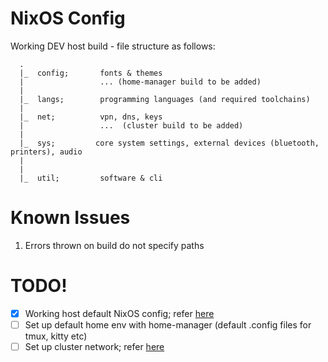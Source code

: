 # NixOS Config
Working DEV host build - file structure as follows:
```
  .
  |_  config;       fonts & themes
  |                 ... (home-manager build to be added)
  |
  |_  langs;        programming languages (and required toolchains)
  |
  |_  net;          vpn, dns, keys
  |                 ...  (cluster build to be added)
  |
  |_  sys;         core system settings, external devices (bluetooth, printers), audio
  |
  |
  |_  util;         software & cli
```

# Known Issues
1. Errors thrown on build do not specify paths

# TODO!
- [x] Working host default NixOS config; refer [here](https://github.com/XNM1/linux-nixos-hyprland-config-dotfiles)
- [ ] Set up default home env with home-manager (default .config files for tmux, kitty etc)
- [ ] Set up cluster network; refer [here](https://github.com/hugolgst/nixos-raspberry-pi-cluster/blob/master/nixops/wireguard-server.nix)
